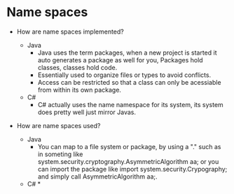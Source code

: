 # Name spaces
* How are name spaces implemented?
  - Java
    * Java uses the term packages, when a new project is started it auto generates a package as well for you, Packages hold classes, classes hold code.
    * Essentially used to organize files or types to avoid conflicts.
    * Access can be restricted so that a class can only be acessiable from within its own package.
  - C#
    * C# actually uses the name namespace for its system, its system does pretty well just mirror Javas. 
      
* How are name spaces used?
  - Java
    * You can map to a file system or package, by using a "." such as in someting like      system.security.cryptography.AsymmetricAlgorithm aa; or you can import the package like import system.security.Crypography; and simply call AsymmetricAlgorithm aa;.
  - C#
    * 
